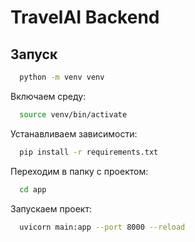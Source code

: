 # TravelAI Backend

## Запуск

```bash
  python -m venv venv
```

Включаем среду:

```bash
  source venv/bin/activate
```

Устанавливаем зависимости:

```bash
  pip install -r requirements.txt
```

Переходим в папку с проектом: 

```bash
  cd app
```

Запускаем проект:

```bash
  uvicorn main:app --port 8000 --reload
```